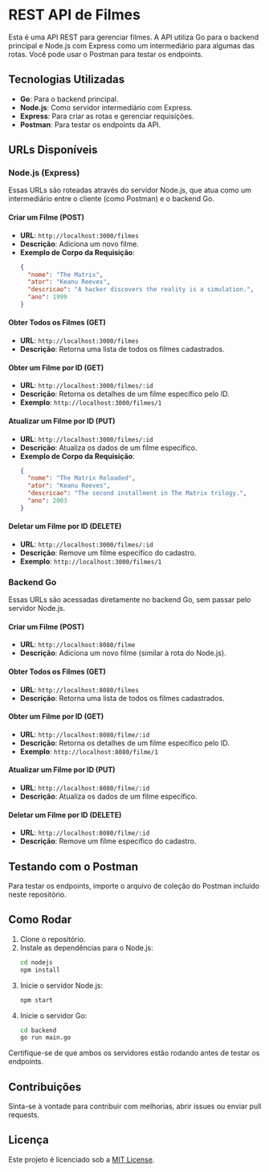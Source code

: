 # REST API de Filmes

Esta é uma API REST para gerenciar filmes. A API utiliza Go para o backend principal e Node.js com Express como um intermediário para algumas das rotas. Você pode usar o Postman para testar os endpoints.

## Tecnologias Utilizadas

- **Go**: Para o backend principal.
- **Node.js**: Como servidor intermediário com Express.
- **Express**: Para criar as rotas e gerenciar requisições.
- **Postman**: Para testar os endpoints da API.

## URLs Disponíveis

### Node.js (Express)

Essas URLs são roteadas através do servidor Node.js, que atua como um intermediário entre o cliente (como Postman) e o backend Go.

#### Criar um Filme (POST)

- **URL**: `http://localhost:3000/filmes`
- **Descrição**: Adiciona um novo filme.
- **Exemplo de Corpo da Requisição**:
    ```json
    {
      "nome": "The Matrix",
      "ator": "Keanu Reeves",
      "descricao": "A hacker discovers the reality is a simulation.",
      "ano": 1999
    }
    ```

#### Obter Todos os Filmes (GET)

- **URL**: `http://localhost:3000/filmes`
- **Descrição**: Retorna uma lista de todos os filmes cadastrados.

#### Obter um Filme por ID (GET)

- **URL**: `http://localhost:3000/filmes/:id`
- **Descrição**: Retorna os detalhes de um filme específico pelo ID.
- **Exemplo**: `http://localhost:3000/filmes/1`

#### Atualizar um Filme por ID (PUT)

- **URL**: `http://localhost:3000/filmes/:id`
- **Descrição**: Atualiza os dados de um filme específico.
- **Exemplo de Corpo da Requisição**:
    ```json
    {
      "nome": "The Matrix Reloaded",
      "ator": "Keanu Reeves",
      "descricao": "The second installment in The Matrix trilogy.",
      "ano": 2003
    }
    ```

#### Deletar um Filme por ID (DELETE)

- **URL**: `http://localhost:3000/filmes/:id`
- **Descrição**: Remove um filme específico do cadastro.
- **Exemplo**: `http://localhost:3000/filmes/1`

### Backend Go

Essas URLs são acessadas diretamente no backend Go, sem passar pelo servidor Node.js.

#### Criar um Filme (POST)

- **URL**: `http://localhost:8080/filme`
- **Descrição**: Adiciona um novo filme (similar à rota do Node.js).

#### Obter Todos os Filmes (GET)

- **URL**: `http://localhost:8080/filmes`
- **Descrição**: Retorna uma lista de todos os filmes cadastrados.

#### Obter um Filme por ID (GET)

- **URL**: `http://localhost:8080/filme/:id`
- **Descrição**: Retorna os detalhes de um filme específico pelo ID.
- **Exemplo**: `http://localhost:8080/filme/1`

#### Atualizar um Filme por ID (PUT)

- **URL**: `http://localhost:8080/filme/:id`
- **Descrição**: Atualiza os dados de um filme específico.

#### Deletar um Filme por ID (DELETE)

- **URL**: `http://localhost:8080/filme/:id`
- **Descrição**: Remove um filme específico do cadastro.

## Testando com o Postman

Para testar os endpoints, importe o arquivo de coleção do Postman incluído neste repositório.

## Como Rodar

1. Clone o repositório.
2. Instale as dependências para o Node.js:
    ```bash
    cd nodejs
    npm install
    ```
3. Inicie o servidor Node.js:
    ```bash
    npm start
    ```
4. Inicie o servidor Go:
    ```bash
    cd backend
    go run main.go
    ```

Certifique-se de que ambos os servidores estão rodando antes de testar os endpoints.

## Contribuições

Sinta-se à vontade para contribuir com melhorias, abrir issues ou enviar pull requests.

## Licença

Este projeto é licenciado sob a [MIT License](LICENSE).
